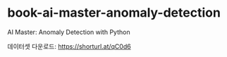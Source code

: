 # book-ai-master-anomaly-detection
AI Master: Anomaly Detection with Python

데이터셋 다운로드: https://shorturl.at/qC0d6
